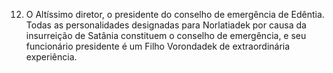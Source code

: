 ﻿12. O Altíssimo diretor, o presidente do conselho de emergência de Edêntia. Todas as personalidades designadas para Norlatiadek por causa da insurreição de Satânia constituem o conselho de emergência, e seu funcionário presidente é um Filho Vorondadek de extraordinária experiência.